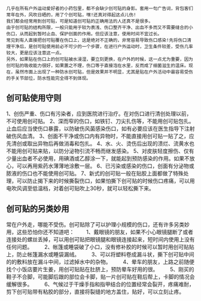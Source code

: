 	几乎在所有户外运动爱好者的小药包里，都不会缺少创可贴的身影。套用一句广告词，背包客们常年在外，风吹日晒的，用了个创可贴，嘿!还真对得起这点儿伤!
	我们都会经常用到创可贴，可是知道创可贴的正确用法的人还真不是很多。
	由于创可贴的结构所限，一般只能用于较为表浅、伤口整齐干净、出血不多而又不需要缝合的小伤口，从而起到暂时止血、保护创面的作用。但应该注意，使用时间不宜过长。
	常见到有人直接把创可贴覆在伤口上，这是绝对不正确的，非常容易导致伤口感染!先将伤口清理干净后，是创可贴使用前必不可少的一个步骤，在进行户外运动时，卫生条件较差，受伤几率较大，更是应该注意这一点。
	另外，如果贴在伤口上的创可贴被水浸湿，要立刻更换，在户外的时候，这一点尤为重要，因为创可贴的吸收能力很好，如果置之不理，伤口等于直接泡在水里，反而成了细菌滋生的温床。现在，虽然市面上出现了一种防水创可贴，但是效果并不明显，尤其是贴在户外活动中最容易受伤的手关节部位，防水性能完全得不到体现。

## 创可贴使用守则

1、创伤严重、伤口有污染者，应到医院进行治疗。在对伤口进行清创处理以前，不可使用创可贴。
2、深而窄的伤口，如铁钉、刀尖扎伤等，不能用创可贴包扎。止血后应当使伤口暴露，以防破伤风菌感染伤口，如有必要应该在医生指导下注射破伤风血清。
3、创面不干净或伤口内有异物时，不能直接用创可贴一贴了之，应先清创或取出异物后再做消毒和包扎。
4、水、火、烫伤后出现的溃烂、流黄水也不能用创可贴来贴，以防分泌物引流不畅而继发感染。
5、对皮肤轻度擦伤、仅有少量出血者不必使用，用碘酒或乙醇涂一下，就能起到预防感染的作用。如果不放心，可以再用紫药水薄薄地涂敷一层。
6、已污染或感染的伤口，创面有分泌物或脓液的伤口也不能使用创可贴。
7、新式的创可贴一般在贴胶上面都做了特殊处理，可以防止揭下来的时候撕裂伤口，如果怕撕下创可贴的时候伤口疼痛，可以用电吹风调至低温档，对着创可贴吹上30秒，就可以轻松撕下来。

## 创可贴的另类妙用

常在户外走，哪能不受伤。创可贴除了可以护理小规模的伤口，还有许多另类妙用，这些恐怕你还不知道吧：
　　1、戴眼镜的朋友，如果不小心眼镜腿断了或者连接处的螺丝丢掉，可以用创可贴把眼镜腿和眼镜连接起来，短时间内使用上没有任何问题。
　　2、帐篷或睡袋破了小口，没有修补胶的时候可以暂时用创可贴贴上，防止帐篷漏水或睡袋漏绒。
　　3、可以将塑料卷成漏斗状，撕下创可贴中间的的敷料放在漏斗中间，过滤掉水中的杂物。
　　4、晕车的朋友，上路之前随便找个小饭店要片生姜，用创可贴贴在肚脐上，预防晕车好用的很。
　　5、刚买的鞋子不合脚，可能脚后跟的部位会卡脚，贴一片创可贴在鞋后帮上，卡脚的情况会缓解很多。
　　6、气候过于干燥手指和指甲结合的位置经常会裂开，疼痛难耐，剪下创可贴带有粘胶的部分，直接将裂缝的地方盖住，贴好，可以立刻止疼。

